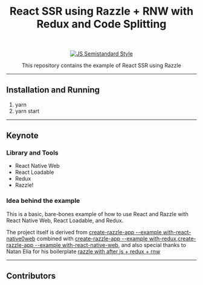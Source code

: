 <h1 align="center">
  <br>
  React SSR using Razzle + RNW with Redux and Code Splitting
  <br>
  <br>
</h1>

<p align="center">
  <a href="https://github.com/Flet/semistandard"><img src="https://img.shields.io/badge/code%20style-semistandard-brightgreen.svg?style=flat-square" alt="JS Semistandard Style"></a>
</p>

<p align="center">
  This repository contains the example of React SSR using Razzle
</p>

---

## Installation and Running
1. yarn
2. yarn start

---

## Keynote

### Library and Tools

- React Native Web
- React Loadable
- Redux
- Razzle!

### Idea behind the example

This is a basic, bare-bones example of how to use React and Razzle with React Native Web, React Loadable, and Redux.

The project itself is derived from [create-razzle-app --example with-react-native0web](https://github.com/jaredpalmer/razzle/tree/next/examples/with-react-native-web)
combined with [create-razzle-app --example with-redux](https://github.com/jaredpalmer/razzle/tree/next/examples/with-redux),[create-razzle-app --example with-react-native-web](https://github.com/jaredpalmer/razzle/tree/next/examples/with-react-loadable),
and also special thanks to Natan Elia for his boilerplate [razzle with after js + redux + rnw](https://github.com/natanelia/razzle-afterjs-redux-rnw-example)

---

## Contributors
